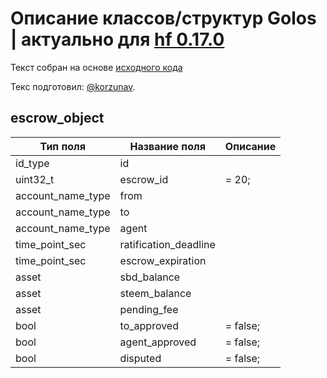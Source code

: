 # Описание классов/структур Golos | актуально для [hf 0.17.0](https://github.com/GolosChain/golos/releases/tag/v0.17.0)
Текст собран на основе [исходного кода](https://github.com/GolosChain/golos/tree/master/libraries/chain/include/golos/chain/steem_objects.hpp)

Текс подготовил: [@korzunav](https://golos.io/@korzunav).

## escrow_object


|Тип поля|Название поля|Описание|
|--------|-------------|--------|
|id_type|id||
|uint32_t|escrow_id|= 20;|
|account_name_type|from||
|account_name_type|to||
|account_name_type|agent||
|time_point_sec|ratification_deadline||
|time_point_sec|escrow_expiration||
|asset|sbd_balance||
|asset|steem_balance||
|asset|pending_fee||
|bool|to_approved|= false;|
|bool|agent_approved|= false;|
|bool|disputed|= false;|
